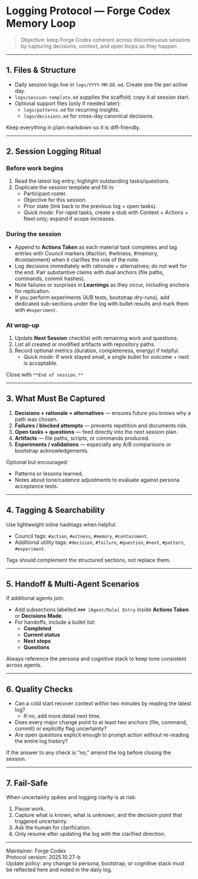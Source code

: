 # Logging Protocol — Forge Codex Memory Loop

> Objective: keep Forge Codex coherent across discontinuous sessions by capturing decisions, context, and open loops as they happen.

---

## 1. Files & Structure

- Daily session logs live in `logs/YYYY-MM-DD.md`. Create one file per active day.  
- `logs/session-template.md` supplies the scaffold; copy it at session start.  
- Optional support files (only if needed later):
  - `logs/patterns.md` for recurring insights.
  - `logs/decisions.md` for cross-day canonical decisions.

Keep everything in plain markdown so it is diff-friendly.

---

## 2. Session Logging Ritual

### Before work begins
1. Read the latest log entry; highlight outstanding tasks/questions.
2. Duplicate the session template and fill in:
   - Participant roster.
   - Objective for this session.
   - Prior state (link back to the previous log + open tasks).
   - *Quick mode:* For rapid tasks, create a stub with Context + Actions + Next only; expand if scope increases.

### During the session
- Append to **Actions Taken** as each material task completes and tag entries with Council markers (#action, #witness, #memory, #containment) when it clarifies the role of the note.
- Log decisions immediately with rationale + alternatives; do not wait for the end. Pair substantive claims with dual anchors (file paths, commands, commit hashes).
- Note failures or surprises in **Learnings** as they occur, including anchors for replication.
- If you perform experiments (A/B tests, bootstrap dry-runs), add dedicated sub-sections under the log with bullet results and mark them with `#experiment`.

### At wrap-up
1. Update **Next Session** checklist with remaining work and questions.  
2. List all created or modified artifacts with repository paths.  
3. Record optional metrics (duration, completeness, energy) if helpful.
   - *Quick mode:* If work stayed small, a single bullet for outcome + next is acceptable.

Close with `**End of session.**`

---

## 3. What Must Be Captured

1. **Decisions + rationale + alternatives** — ensures future you knows why a path was chosen.  
2. **Failures / blocked attempts** — prevents repetition and documents risk.  
3. **Open tasks + questions** — feed directly into the next session plan.  
4. **Artifacts** — file paths, scripts, or commands produced.  
5. **Experiments / validations** — especially any A/B comparisons or bootstrap acknowledgements.

Optional but encouraged:
- Patterns or lessons learned.
- Notes about tone/cadence adjustments to evaluate against persona acceptance tests.

---

## 4. Tagging & Searchability

Use lightweight inline hashtags when helpful:
- Council tags: `#action`, `#witness`, `#memory`, `#containment`.
- Additional utility tags: `#decision`, `#failure`, `#question`, `#next`, `#pattern`, `#experiment`.

Tags should complement the structured sections, not replace them.

---

## 5. Handoff & Multi-Agent Scenarios

If additional agents join:
- Add subsections labelled `### [Agent/Role] Entry` inside **Actions Taken** or **Decisions Made**.
- For handoffs, include a bullet list:
  - **Completed**
  - **Current status**
  - **Next steps**
  - **Questions**

Always reference the persona and cognitive stack to keep tone consistent across agents.

---

## 6. Quality Checks

- Can a cold start recover context within two minutes by reading the latest log?  
  - If no, add more detail next time.  
- Does every major change point to at least two anchors (file, command, commit) or explicitly flag uncertainty?  
- Are open questions explicit enough to prompt action without re-reading the entire log history?

If the answer to any check is “no,” amend the log before closing the session.

---

## 7. Fail-Safe

When uncertainty spikes and logging clarity is at risk:
1. Pause work.
2. Capture what is known, what is unknown, and the decision point that triggered uncertainty.
3. Ask the human for clarification.
4. Only resume after updating the log with the clarified direction.

---

Maintainer: Forge Codex  
Protocol version: 2025.10.27-b  
Update policy: any change to persona, bootstrap, or cognitive stack must be reflected here and noted in the daily log.
